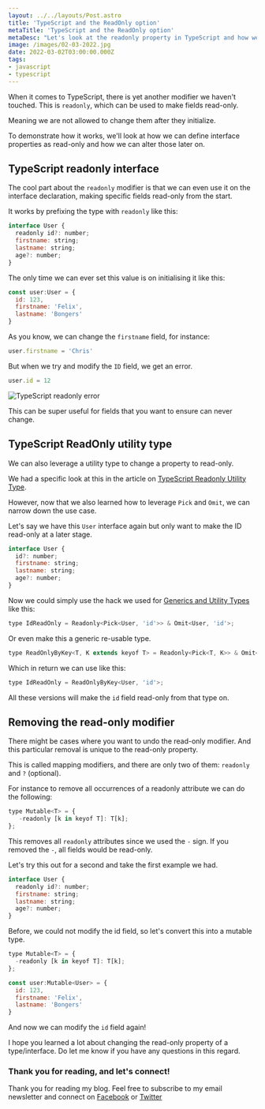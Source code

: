 ```yaml
---
layout: ../../layouts/Post.astro
title: 'TypeScript and the ReadOnly option'
metaTitle: 'TypeScript and the ReadOnly option'
metaDesc: "Let's look at the readonly property in TypeScript and how we can add and remove it."
image: /images/02-03-2022.jpg
date: 2022-03-02T03:00:00.000Z
tags:
- javascript
- typescript
---
```

When it comes to TypeScript, there is yet another modifier we haven't touched. This is `readonly`, which can be used to make fields read-only.

Meaning we are not allowed to change them after they initialize.

To demonstrate how it works, we'll look at how we can define interface properties as read-only and how we can alter those later on.

## TypeScript readonly interface

The cool part about the `readonly` modifier is that we can even use it on the interface declaration, making specific fields read-only from the start.

It works by prefixing the type with `readonly` like this:

```js
interface User {
  readonly id?: number;
  firstname: string;
  lastname: string;
  age?: number;
}
```

The only time we can ever set this value is on initialising it like this:

```js
const user:User = {
  id: 123,
  firstname: 'Felix',
  lastname: 'Bongers'
}
```

As you know, we can change the `firstname` field, for instance:

```js
user.firstname = 'Chris'
```

But when we try and modify the `ID` field, we get an error.

```js
user.id = 12
```

![TypeScript readonly error](https://cdn.hashnode.com/res/hashnode/image/upload/v1645422145618/9zp36czSU.png)

This can be super useful for fields that you want to ensure can never change.

## TypeScript ReadOnly utility type

We can also leverage a utility type to change a property to read-only.

We had a specific look at this in the article on [TypeScript Readonly Utility Type](https://daily-dev-tips.com/posts/typescript-readonly-utility-type/).

However, now that we also learned how to leverage `Pick` and `Omit`, we can narrow down the use case.

Let's say we have this `User` interface again but only want to make the ID read-only at a later stage.

```js
interface User {
  id?: number;
  firstname: string;
  lastname: string;
  age?: number;
}
```

Now we could simply use the hack we used for [Generics and Utility Types](https://daily-dev-tips.com/posts/typescript-utility-types-with-generics/) like this:

```js
type IdReadOnly = Readonly<Pick<User, 'id'>> & Omit<User, 'id'>;
```

Or even make this a generic re-usable type.

```js
type ReadOnlyByKey<T, K extends keyof T> = Readonly<Pick<T, K>> & Omit<T, K>;
```

Which in return we can use like this:

```js
type IdReadOnly = ReadOnlyByKey<User, 'id'>;
```

All these versions will make the `id` field read-only from that type on.

## Removing the read-only modifier

There might be cases where you want to undo the read-only modifier.
And this particular removal is unique to the read-only property.

This is called mapping modifiers, and there are only two of them: `readonly` and `?` (optional).

For instance to remove all occurrences of a readonly attribute we can do the following:

```js
type Mutable<T> = {
   -readonly [k in keyof T]: T[k];
};
```

This removes all `readonly` attributes since we used the `-` sign.
If you removed the `-`, all fields would be read-only.

Let's try this out for a second and take the first example we had.

```js
interface User {
  readonly id?: number;
  firstname: string;
  lastname: string;
  age?: number;
}
```

Before, we could not modify the id field, so let's convert this into a mutable type.

```js
type Mutable<T> = {
  -readonly [k in keyof T]: T[k];
};

const user:Mutable<User> = {
  id: 123,
  firstname: 'Felix',
  lastname: 'Bongers'
}
```

And now we can modify the `id` field again!

I hope you learned a lot about changing the read-only property of a type/interface.
Do let me know if you have any questions in this regard.

### Thank you for reading, and let's connect!

Thank you for reading my blog. Feel free to subscribe to my email newsletter and connect on [Facebook](https://www.facebook.com/DailyDevTipsBlog) or [Twitter](https://twitter.com/DailyDevTips1)
